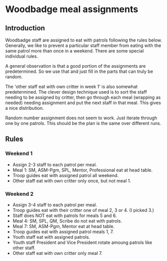 # Woodbadge meal assignments

## Introduction

Woodbadge staff are assigned to eat with patrols following the rules
below.  Generally, we like to prevent a particular staff member
from eating with the same patrol more than once in a weekend.
There are some special individual rules.  

A general observation is that a good portion of the assignments are
predetermined.  So we use that and just fill in the parts that can
truly be random.  

The 'other staff eat with own critter in week 1'
is also somewhat predetermined.  The clever design technique used
is to sort the staff needing to be assigned by critter, then go through
each meal (wrapping as needed) needing assignment and put the next staff
in that meal.  This gives a nice distribution.

Random number assignment does not seem to work.  Just iterate through one
by one patrols.  This should be the plan is the same over different
runs.

## Rules

### Weekend 1

- Assign 2-3 staff to each patrol per meal.
- Meal 1:  SM, ASM-Pgm, SPL, Mentor, Professional eat at head table.
- Troop guides eat with assigned patrol all weekend.
- Other staff eat with own critter only once, but not meal 1.

### Weekend 2

- Assign 3-4 staff to each patrol per meal.
- Troop guides eat with their critter one of meal 2, 3 or 4. (I picked 3.)
- Staff does NOT eat with patrols for meals 5 and 6.
- Meal 4: SM, SPL, QM, Scribe do not eat with patrols.
- Meal 7: SM, ASM-Pgm, Mentor eat at head table.
- Troop guides eat with assigned patrol meals 1, 7.
- Youth staff eat with assigned patrols.
- Youth staff President and Vice President rotate amoung patrols like other staff.
- Other staff eat with own critter only meal 7.
